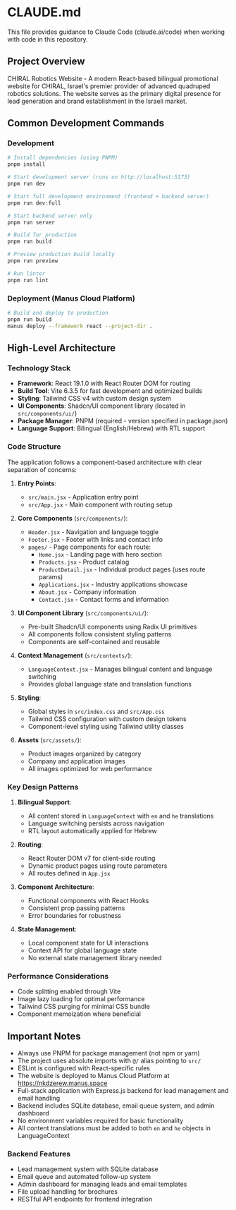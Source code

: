 # CLAUDE.md

This file provides guidance to Claude Code (claude.ai/code) when working with code in this repository.

## Project Overview

CHIRAL Robotics Website - A modern React-based bilingual promotional website for CHIRAL, Israel's premier provider of advanced quadruped robotics solutions. The website serves as the primary digital presence for lead generation and brand establishment in the Israeli market.

## Common Development Commands

### Development
```bash
# Install dependencies (using PNPM)
pnpm install

# Start development server (runs on http://localhost:5173)
pnpm run dev

# Start full development environment (frontend + backend server)
pnpm run dev:full

# Start backend server only
pnpm run server

# Build for production
pnpm run build

# Preview production build locally
pnpm run preview

# Run linter
pnpm run lint
```

### Deployment (Manus Cloud Platform)
```bash
# Build and deploy to production
pnpm run build
manus deploy --framework react --project-dir .
```

## High-Level Architecture

### Technology Stack
- **Framework**: React 19.1.0 with React Router DOM for routing
- **Build Tool**: Vite 6.3.5 for fast development and optimized builds
- **Styling**: Tailwind CSS v4 with custom design system
- **UI Components**: Shadcn/UI component library (located in `src/components/ui/`)
- **Package Manager**: PNPM (required - version specified in package.json)
- **Language Support**: Bilingual (English/Hebrew) with RTL support

### Code Structure

The application follows a component-based architecture with clear separation of concerns:

1. **Entry Points**:
   - `src/main.jsx` - Application entry point
   - `src/App.jsx` - Main component with routing setup

2. **Core Components** (`src/components/`):
   - `Header.jsx` - Navigation and language toggle
   - `Footer.jsx` - Footer with links and contact info
   - `pages/` - Page components for each route:
     - `Home.jsx` - Landing page with hero section
     - `Products.jsx` - Product catalog
     - `ProductDetail.jsx` - Individual product pages (uses route params)
     - `Applications.jsx` - Industry applications showcase
     - `About.jsx` - Company information
     - `Contact.jsx` - Contact forms and information

3. **UI Component Library** (`src/components/ui/`):
   - Pre-built Shadcn/UI components using Radix UI primitives
   - All components follow consistent styling patterns
   - Components are self-contained and reusable

4. **Context Management** (`src/contexts/`):
   - `LanguageContext.jsx` - Manages bilingual content and language switching
   - Provides global language state and translation functions

5. **Styling**:
   - Global styles in `src/index.css` and `src/App.css`
   - Tailwind CSS configuration with custom design tokens
   - Component-level styling using Tailwind utility classes

6. **Assets** (`src/assets/`):
   - Product images organized by category
   - Company and application images
   - All images optimized for web performance

### Key Design Patterns

1. **Bilingual Support**:
   - All content stored in `LanguageContext` with `en` and `he` translations
   - Language switching persists across navigation
   - RTL layout automatically applied for Hebrew

2. **Routing**:
   - React Router DOM v7 for client-side routing
   - Dynamic product pages using route parameters
   - All routes defined in `App.jsx`

3. **Component Architecture**:
   - Functional components with React Hooks
   - Consistent prop passing patterns
   - Error boundaries for robustness

4. **State Management**:
   - Local component state for UI interactions
   - Context API for global language state
   - No external state management library needed

### Performance Considerations

- Code splitting enabled through Vite
- Image lazy loading for optimal performance
- Tailwind CSS purging for minimal CSS bundle
- Component memoization where beneficial

## Important Notes

- Always use PNPM for package management (not npm or yarn)
- The project uses absolute imports with `@/` alias pointing to `src/`
- ESLint is configured with React-specific rules
- The website is deployed to Manus Cloud Platform at https://nkdzerew.manus.space
- Full-stack application with Express.js backend for lead management and email handling
- Backend includes SQLite database, email queue system, and admin dashboard
- No environment variables required for basic functionality
- All content translations must be added to both `en` and `he` objects in LanguageContext

### Backend Features
- Lead management system with SQLite database
- Email queue and automated follow-up system
- Admin dashboard for managing leads and email templates
- File upload handling for brochures
- RESTful API endpoints for frontend integration